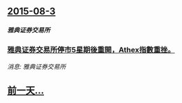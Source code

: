 ## [2015-08-3](/news/2015/08/3/index.md)

##### 雅典证券交易所
### [雅典证券交易所停市5星期後重開，Athex指數重挫。 ](/news/2015/08/3/雅典证券交易所停市5星期後重開-Athex指數重挫.md)
_消息: 雅典证券交易所_

## [前一天...](/news/2015/08/2/index.md)

